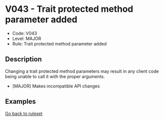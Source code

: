 # V043 - Trait protected method parameter added

* Code: V043
* Level: MAJOR
* Rule: Trait protected method parameter added

## Description

Changing a trait protected method parameters may result in any client code being unable to call it with the proper arguments.

* [MAJOR] Makes incompatible API changes

## Examples

[Go back to ruleset](../README.md)